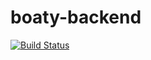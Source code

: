 # boaty-backend

[![Build Status](https://travis-ci.org/garyaparker/boaty-backend.svg?branch=master)](https://travis-ci.org/garyaparker/boaty-backend)
